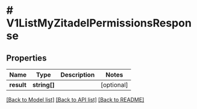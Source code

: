 # # V1ListMyZitadelPermissionsResponse

## Properties

Name | Type | Description | Notes
------------ | ------------- | ------------- | -------------
**result** | **string[]** |  | [optional]

[[Back to Model list]](../../README.md#models) [[Back to API list]](../../README.md#endpoints) [[Back to README]](../../README.md)
